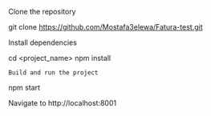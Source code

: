 
Clone the repository



git clone  https://github.com/Mostafa3elewa/Fatura-test.git

Install dependencies

cd <project_name>
npm install

    Build and run the project

npm start

Navigate to http://localhost:8001
